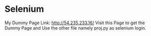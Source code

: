 # Selenium
My Dummy Page Link: http://54.235.233.16/
Visit this Page to get the Dummy Page and Use the other file namely proj.py as selenium login.
